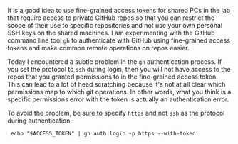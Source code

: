 <!--
.. title: GitHub CLI Authorization with a Fine-grained Access Token
.. slug: github-cli-authorization-with-a-fine-grained-access-token
.. date: 2024-10-04 14:18:48 UTC+02:00
.. tags: github
.. category: 
.. link: 
.. description: 
.. type: text
-->

It is a good idea to use fine-grained access tokens for shared PCs in the lab that require access to private GitHub repos so that you can restrict the scope of their use to specific repositories and not use your own personal SSH keys on the shared machines. I am experimenting with the GitHub command line tool `gh` to authenticate with GitHub using fine-grained access tokens and make common remote operations on repos easier.

Today I encountered a subtle problem in the `gh` authentication process. If you set the protocol to `ssh` during login, then you will not have access to the repos that you granted permissions to in the fine-grained access token. This can lead to a lot of head scratching because it's not at all clear which permissions map to which git operations. In other words, what you think is a specific permissions error with the token is actually an authentication error.

To avoid the problem, be sure to specify `https` and not `ssh` as the protocol during authentication:

```console
 echo "$ACCESS_TOKEN" | gh auth login -p https --with-token
```
